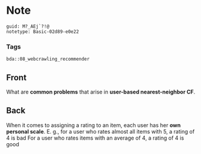 # Note
```
guid: M?_AEj`?!@
notetype: Basic-02d89-e0e22
```

### Tags
```
bda::08_webcrawling_recommender
```

## Front
What are <b>common problems</b> that arise in <b>user-based
nearest-neighbor CF</b>.

## Back
When it comes to assigning a rating to an item, each user has her
<b>own personal scale</b>. E. g., for a user who rates almost all
items with 5, a rating of 4 is bad For a user who rates items with
an average of 4, a rating of 4 is good
